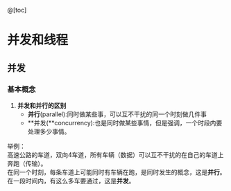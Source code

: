 @[toc]

# 并发和线程

## 并发

### 基本概念

1. **并发和并行的区别**  
    * **并行**(parallel):同时做某些事，可以互不干扰的同一个时刻做几件事
    * **并发(**concurrency):也是同时做某些事情，但是强调，一个时段内要处理多少事情。

举例：  
高速公路的车道，双向4车道，所有车辆（数据）可以互不干扰的在自己的车道上奔跑（传输）。  
在同一个时刻，每条车道上可能同时有车辆在跑，是同时发生的概念，这是**并行**。  
在一段时间内，有这么多车要通过，这是**并发**。  


















